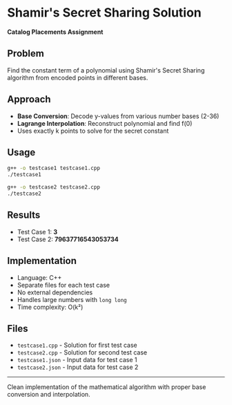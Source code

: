 # Shamir's Secret Sharing Solution

**Catalog Placements Assignment**

## Problem
Find the constant term of a polynomial using Shamir's Secret Sharing algorithm from encoded points in different bases.

## Approach
- **Base Conversion**: Decode y-values from various number bases (2-36)
- **Lagrange Interpolation**: Reconstruct polynomial and find f(0)
- Uses exactly k points to solve for the secret constant

## Usage
```bash
g++ -o testcase1 testcase1.cpp
./testcase1

g++ -o testcase2 testcase2.cpp
./testcase2
```

## Results
- Test Case 1: **3**
- Test Case 2: **79637716543053734**

## Implementation
- Language: C++
- Separate files for each test case
- No external dependencies
- Handles large numbers with `long long`
- Time complexity: O(k²)

## Files
- `testcase1.cpp` - Solution for first test case
- `testcase2.cpp` - Solution for second test case
- `testcase1.json` - Input data for test case 1
- `testcase2.json` - Input data for test case 2

---

Clean implementation of the mathematical algorithm with proper base conversion and interpolation.
